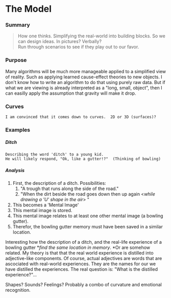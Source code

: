The Model
========

### Summary

>How one thinks. Simplifying the real-world into building blocks.  So we can design ideas. In pictures? Verbally?  
Run through scenarios to see if they play out to our favor.

### Purpose

Many algorithms will be much more manageable applied to a simplified view of reality.
Such as applying learned cause-effect theories to new objects.  I don't know how to write
an algorithm to do that using purely raw data.  But if what we are viewing
is already interpreted as a "long, small, object", then I can easilly apply the
assumption that gravity will make it drop. 

### Curves  
    I am convinced that it comes down to curves.  2D or 3D (surfaces)?

### Examples
##### Ditch
    Describing the word 'ditch' to a young kid.  
    He will likely respond, "Ok, like a gutter!?"  (Thinking of bowling)

##### Analysis
1. First, the description of a ditch.  Possibilities:
    1. "A trough that runs along the side of the road."
    1. "When the dirt beside the road goes down then up again <*while drawing a 'U' shape in the air*> "
1. This becomes a 'Mental Image'
1. This mental image is stored.
1. This mental image relates to at least one other mental image (a bowling gutter).
1. Therefor, the bowling gutter memory must have been saved in a similar location.

Interesting how the description of a ditch, and the real-life experience of a bowling gutter **find the same location in memory*.
*Or are somehow related.  My theory is that that the real world experience is distilled into adjective-like components.
Of course, actual adjectives are words that are ascociated with real-world experiences.  They are the names for our
we have distilled the experiences.  The real question is: "What is the distilled experience?"...

Shapes?  Sounds?  Feelings?  Probably a combo of curvature and emotional recognition.



